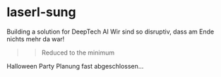 # laserl-sung
Building a solution for DeepTech AI
Wir sind so disruptiv, dass am Ende nichts mehr da war!

>>Reduced to the minimum

Halloween Party Planung fast abgeschlossen...